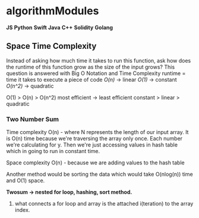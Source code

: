 # algorithmModules

**JS** **Python** **Swift** **Java** **C++** **Solidity** **Golang**

## Space Time Complexity

Instead of asking how much time it takes to run this function, ask how does the runtime of this function grow as the size of the input grows?
This question is answered with Big O Notation and Time Complexity
runtime = time it takes to execute a piece of code
*O(n)* -> linear 
*O(1)* -> constant
*O(n^2)* -> quadratic

O(1) > O(n) > O(n^2)
most efficient -> least efficient
constant > linear > quadratic

### Two Number Sum
Time complexity O(n) - where N represents the length of our input array. 
It is O(n) time because we're traversing the array only once. 
Each number we're calculating for y. 
Then we're just accessing values in hash table which in going to run in constant time. 

Space complexity O(n) - because we are adding values to the hash table

Another method would be sorting the data which would take O(nlog(n)) time and O(1) space.

**Twosum -> nested for loop, hashing, sort method.**
1. what connects a for loop and array is the attached i(teration) to the array index.








